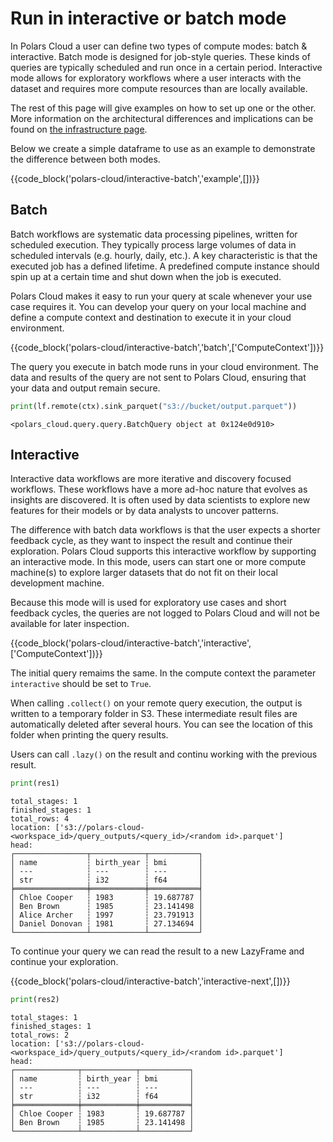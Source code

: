 # Run in interactive or batch mode

In Polars Cloud a user can define two types of compute modes: batch & interactive. Batch mode is
designed for job-style queries. These kinds of queries are typically scheduled and run once in a
certain period. Interactive mode allows for exploratory workflows where a user interacts with the
dataset and requires more compute resources than are locally available.

The rest of this page will give examples on how to set up one or the other. More information on the
architectural differences and implications can be found on
[the infrastructure page](../providers/aws/infra.md).

Below we create a simple dataframe to use as an example to demonstrate the difference between both
modes.

{{code_block('polars-cloud/interactive-batch','example',[])}}

## Batch

Batch workflows are systematic data processing pipelines, written for scheduled execution. They
typically process large volumes of data in scheduled intervals (e.g. hourly, daily, etc.). A key
characteristic is that the executed job has a defined lifetime. A predefined compute instance should
spin up at a certain time and shut down when the job is executed.

Polars Cloud makes it easy to run your query at scale whenever your use case requires it. You can
develop your query on your local machine and define a compute context and destination to execute it
in your cloud environment.

{{code_block('polars-cloud/interactive-batch','batch',['ComputeContext'])}}

The query you execute in batch mode runs in your cloud environment. The data and results of the
query are not sent to Polars Cloud, ensuring that your data and output remain secure.

```python
print(lf.remote(ctx).sink_parquet("s3://bucket/output.parquet"))
```

```text
<polars_cloud.query.query.BatchQuery object at 0x124e0d910>
```

## Interactive

Interactive data workflows are more iterative and discovery focused workflows. These workflows have
a more ad-hoc nature that evolves as insights are discovered. It is often used by data scientists to
explore new features for their models or by data analysts to uncover patterns.

The difference with batch data workflows is that the user expects a shorter feedback cycle, as they
want to inspect the result and continue their exploration. Polars Cloud supports this interactive
workflow by supporting an interactive mode. In this mode, users can start one or more compute
machine(s) to explore larger datasets that do not fit on their local development machine.

Because this mode will is used for exploratory use cases and short feedback cycles, the queries are
not logged to Polars Cloud and will not be available for later inspection.

{{code_block('polars-cloud/interactive-batch','interactive',['ComputeContext'])}}

The initial query remaims the same. In the compute context the parameter `interactive` should be set
to `True`.

When calling `.collect()` on your remote query execution, the output is written to a temporary
folder in S3. These intermediate result files are automatically deleted after several hours. You can
see the location of this folder when printing the query results.

Users can call `.lazy()` on the result and continu working with the previous result.

```python
print(res1)
```

```text
total_stages: 1
finished_stages: 1
total_rows: 4
location: ['s3://polars-cloud-<workspace_id>/query_outputs/<query_id>/<random id>.parquet']
head:
┌────────────────┬────────────┬───────────┐
│ name           ┆ birth_year ┆ bmi       │
│ ---            ┆ ---        ┆ ---       │
│ str            ┆ i32        ┆ f64       │
╞════════════════╪════════════╪═══════════╡
│ Chloe Cooper   ┆ 1983       ┆ 19.687787 │
│ Ben Brown      ┆ 1985       ┆ 23.141498 │
│ Alice Archer   ┆ 1997       ┆ 23.791913 │
│ Daniel Donovan ┆ 1981       ┆ 27.134694 │
└────────────────┴────────────┴───────────┘
```

To continue your query we can read the result to a new LazyFrame and continue your exploration.

{{code_block('polars-cloud/interactive-batch','interactive-next',[])}}

```python
print(res2)
```

```text
total_stages: 1
finished_stages: 1
total_rows: 2
location: ['s3://polars-cloud-<workspace_id>/query_outputs/<query_id>/<random id>.parquet']
head:
┌──────────────┬────────────┬───────────┐
│ name         ┆ birth_year ┆ bmi       │
│ ---          ┆ ---        ┆ ---       │
│ str          ┆ i32        ┆ f64       │
╞══════════════╪════════════╪═══════════╡
│ Chloe Cooper ┆ 1983       ┆ 19.687787 │
│ Ben Brown    ┆ 1985       ┆ 23.141498 │
└──────────────┴────────────┴───────────┘
```
